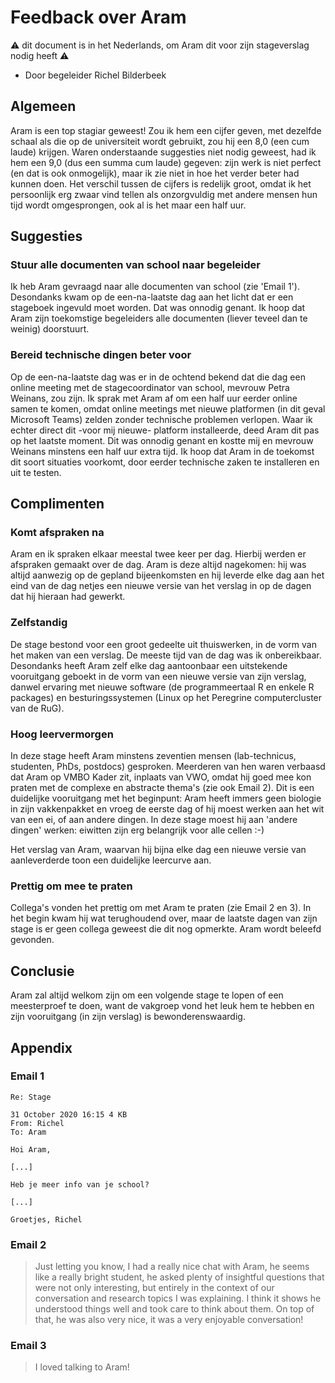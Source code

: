 # Feedback over Aram

:warning: dit document is in het Nederlands, 
om Aram dit voor zijn stageverslag nodig heeft :warning:

 * Door begeleider Richel Bilderbeek

## Algemeen

Aram is een top stagiar geweest!
Zou ik hem een cijfer geven, met dezelfde schaal als die op 
de universiteit wordt gebruikt, zou hij een 8,0 (een cum laude)
krijgen. Waren onderstaande suggesties niet nodig geweest, 
had ik hem een 9,0 (dus een summa cum laude) gegeven: 
zijn werk is niet perfect (en dat is ook onmogelijk), 
maar ik zie niet in hoe het verder beter had kunnen doen. 
Het verschil tussen de cijfers is redelijk groot, 
omdat ik het persoonlijk erg zwaar vind tellen 
als onzorgvuldig met andere mensen hun tijd wordt omgesprongen,
ook al is het maar een half uur.

## Suggesties

### Stuur alle documenten van school naar begeleider

Ik heb Aram gevraagd naar alle documenten van school (zie 'Email 1').
Desondanks kwam op de een-na-laatste dag aan het licht dat er een
stageboek ingevuld moet worden. Dat was onnodig genant. Ik hoop dat
Aram zijn toekomstige begeleiders alle documenten (liever teveel dan
te weinig) doorstuurt. 

### Bereid technische dingen beter voor

Op de een-na-laatste dag was er in de ochtend bekend dat die dag
een online meeting met de stagecoordinator van school, mevrouw Petra Weinans,
zou zijn. Ik sprak met Aram af om een half uur eerder online samen te komen,
omdat online meetings met nieuwe platformen (in dit geval Microsoft Teams)
zelden zonder technische problemen verlopen. Waar ik echter direct dit -voor
mij nieuwe- platform installeerde, deed Aram dit pas op het laatste moment.
Dit was onnodig genant en kostte mij en mevrouw Weinans minstens
een half uur extra tijd. Ik hoop dat Aram in de toekomst dit soort situaties
voorkomt, door eerder technische zaken te installeren en uit te testen.

## Complimenten

### Komt afspraken na

Aram en ik spraken elkaar meestal twee keer per dag.
Hierbij werden er afspraken gemaakt over de dag.
Aram is deze altijd nagekomen: hij was altijd aanwezig
op de gepland bijeenkomsten en hij leverde elke dag aan het eind van de dag
netjes een nieuwe versie van het verslag in op de dagen dat hij hieraan had
gewerkt.

### Zelfstandig

De stage bestond voor een groot gedeelte uit thuiswerken, in de vorm
van het maken van een verslag. De meeste tijd van de dag was ik onbereikbaar.
Desondanks heeft Aram zelf elke dag aantoonbaar 
een uitstekende vooruitgang geboekt in de vorm van een nieuwe versie van zijn 
verslag, danwel ervaring met nieuwe software (de programmeertaal R en
enkele R packages) en besturingssystemen (Linux op het Peregrine 
computercluster van de RuG).

### Hoog leervermorgen

In deze stage heeft Aram minstens zeventien mensen (lab-technicus, 
studenten, PhDs, postdocs) gesproken. Meerderen van hen waren verbaasd
dat Aram op VMBO Kader zit, inplaats van VWO, omdat hij goed mee kon praten
met de complexe en abstracte thema's (zie ook Email 2). 
Dit is een duidelijke vooruitgang 
met het beginpunt: Aram heeft immers geen biologie in zijn vakkenpakket
en vroeg de eerste dag of hij moest werken aan het wit van een ei, 
of aan andere dingen. In deze stage moest hij aan 'andere dingen' werken: 
eiwitten zijn erg belangrijk voor alle cellen :-)

Het verslag van Aram, waarvan hij bijna elke dag een nieuwe versie van
aanleverderde toon een duidelijke leercurve aan. 

### Prettig om mee te praten

Collega's vonden het prettig om met Aram te praten (zie Email 2 en 3).
In het begin kwam hij wat terughoudend over, maar de laatste dagen
van zijn stage is er geen collega geweest die dit nog opmerkte.
Aram wordt beleefd gevonden.

## Conclusie

Aram zal altijd welkom zijn om een volgende stage te lopen
of een meesterproef te doen, want de vakgroep vond het leuk
hem te hebben en zijn vooruitgang (in zijn verslag) is
bewonderenswaardig.

## Appendix

### Email 1

```
Re: Stage

31 October 2020 16:15 4 KB
From: Richel
To: Aram

Hoi Aram,

[...]

Heb je meer info van je school?

[...]

Groetjes, Richel
```

### Email 2

> Just letting you know, I had a really nice chat with Aram, 
> he seems like a really bright student, he asked plenty of insightful 
> questions that were not only interesting, but entirely in the context 
> of our conversation and research topics I was explaining. 
> I think it shows he understood things well and took care to think about them. 
> On top of that, he was also very nice, it was a very enjoyable conversation!

### Email 3

> I loved talking to Aram! 


